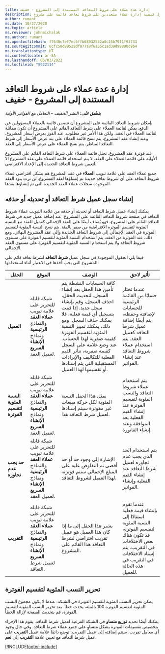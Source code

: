```yaml
---
title: إدارة عدة عملاء على شروط التعاقد المستندة إلى المشروع - خفيف
description: يوفر هذا المقال معلومات حول كيفية إدارة عملاء متعددين على شروط تعاقد قائمة على مشروع.
author: rumant
ms.date: 10/27/2020
ms.topic: article
ms.reviewer: johnmichalak
ms.author: rumant
ms.openlocfilehash: f7648c7ef7ec6ffb68932552a0c25b79f1f93733
ms.sourcegitcommit: 6cfc50d89528df977a8f6a55c1ad39d99800d9b4
ms.translationtype: HT
ms.contentlocale: ar-SA
ms.lasthandoff: 06/03/2022
ms.locfileid: "8922114"
---
```

# <a name="manage-multiple-customers-on-project-based-contract-lines---lite"></a>إدارة عدة عملاء على شروط التعاقد المستندة إلى المشروع - خفيف

_**ينطبق على:** النشر الخفيف – التعامل مع الفواتير الأولية_

بإمكان شروط التعاقد القائمة على المشروع أن تتضمن قائمة بالعملاء المسؤولين عن الدفع. يمكن لقائمة العملاء على شرط التعاقد القائم على المشروع أن تكون مماثلة لقائمة العملاء في العقد، ولكن هذا الأمر غير مطلوب. عند الفوز بعرض أسعار المشروع، وعند إنشاء عقد المشروع، يتم نسخ قائمة العملاء على بند عرض الأسعار إلى شرط التعاقد المناظر. يتم نسخ العملاء على عرض الأسعار إلى العقد.

عند فوترة عقد المشروع، تحتل قائمة العملاء على شرط التعاقد القائم على المشروع الأولية على قائمة العملاء على العقد. لا يتم استخدام قائمة العملاء على عقد المشروع الا لتعيين شروط التعاقد الجديدة إلى الإعداد الافتراضي.

جميع عملاء العقد على علامة تبويب **العملاء** في عقد المشروع هم بشكل افتراضي عملاء شروط التعاقد على أي شروط تعاقد جديدة تم إنشاؤها لعقد المشروع. لن ترث بنود العقد الموجودة سجلات عملاء العقد الجديدة التي تم إنشاؤها بعدها.

## <a name="create-update-or-delete-a-contract-line-customer-record"></a>إنشاء سجل عميل شرط التعاقد أو تحديثه أو حذفه

يمكنك إنشاء عميل شرط التعاقد أو تحديثه أو حذفه من علامة التبويب عملاء شروط التعاقد في صفحة شروط التعاقد القائمة على المشروع. عند إضافة عميل جديد في شرط التعاقد القائم على المشروع، فهو يُضاف أيضًا على العقد الإجمالي كعميل للعقد مع النسبة المئوية لتقسيم الفوترة‬ الافتراضية من صفر بالمئة. يتم نسخ النسبة المئوية لتقسيم الفوترة‬ في العقد الإجمالي إلى شروط التعاقد الجديدة وإلى عقد المشروع النهائي. ومع ذلك، عند الفوترة من العقد، يتم استخدام النسبة المئوية لتقسيم الفوترة‬ على مستوى شروط التعاقد ولا يتم استخدام النسبة المئوية لتقسيم الفوترة‬ على مستوى العقد الإجمالي.

فيما يلي الحقول الموجودة في سجل عميل **شرط التعاقد** لشرط تعاقد قائم على المشروع التي يجب أخذها في الاعتبار أثناء استخدامها:

| الحقل | الموقع | ‏‏الوصف | تأثير لاحق |
| --- | --- | --- | --- |
| **العميل** | شبكة قابله للتحرير على علامة تبويب **عملاء العقد** والنماذج **الرئيسية** ونماذج **الإنشاء السريع** لعميل العقد‏‎. | كافة الحسابات النشطة يتم تأمين هذا الحقل بعد إنشاء السجل. لتحديث الحقل، احذف السجل، وقم بإنشاء سجل جديد. إذا قمت بتسجيل أي قيمة فعلية، فلا يمكنك حذف السجل. ومع ذلك، يمكنك تمييز النسبة المئوية لتقسيم الفوترة‬ كقيمه صفرية لهذا الحساب. عند وضع علامة على السجل كقيمة صفرية، تتأثر القيم الفعلية للتكاليف والإيرادات المستقبلية التي يتم إسنادها أو تقسيمها لهذا العميل. | عندما تختار حسابًا من القائمة الرئيسية للحسابات لإضافته وحفظه، يتم أيضًا إضافة عميل شرط التعاقد كعميل العقد. يتم استخدام عملاء شروط التعاقد عند إنشاء الفواتير. |
| **النسبة المئوية لتقسيم الفوترة** | شبكة قابله للتحرير على علامة تبويب **عملاء العقد** والنماذج **الرئيسية** ونماذج **الإنشاء السريع** لعميل العقد‏‎. | يمثل هذا الحقل النسبة المئوية لكل حركة مبيعات غير مفوترة سيتم إسنادها لعميل شرط التعاقد هذا. | يتم استخدام عملاء شروط التعاقد والنسب المئوية لتقسيم الفوترة عند إنشاء القيم الفعلية بعد الموافقة وعند إنشاء الفاتورة. |
| **حد يجب عدم تجاوزه** | شبكة قابله للتحرير على علامة تبويب **عملاء العقد** والنماذج **الرئيسية** ونماذج **الإنشاء السريع** لعميل العقد‏‎. | الإشارة إلى وجود حد أو حد أقصى تم التفاوض عليه على المبلغ الإجمالي ستتم فوترته لهذا العميل لشروط التعاقد. | يتم استخدام الحد الذي يجب عدم تجاوزه لعميل شرط التعاقد عند إنشاء القيم الفعلية وإنشاء الفواتير. |
| **التقريب** | شبكة قابله للتحرير على علامة تبويب **عملاء العقد** والنماذج **الرئيسية** ونماذج **الإنشاء السريع** لعميل شرط التعاقد. | يشير هذا الحقل إلى ما إذا كان هذا العميل هو عميل تقريب افتراضي لشرط التعاقد هذا القائم على المشروع. | عندما تقوم بإنشاء قيمة فعلية استنادًا إلى النسبة المئوية لتقسيم الفوترة، قد تكون هناك بعض الاختلافات في التقريب. يتم إسناد الاختلافات في التقريب في هذه الحالة للعميل. |

## <a name="edit-billing-split-percentages"></a>تحرير النسب المئوية لتقسيم الفوترة

يمكن تحرير النسب المئوية لتقسيم الفوترة في الشبكة. عندما لا يكون مجموع النسب المئوية لتقسيم الفوترة 100 بالمئة، يحدث خطأ. بعد تحرير النسب المئوية لتقسيم الفوترة، قم بتحديث الصفحة لإزالة الخطأ.

يمكنك أيضًا تحديد **توزيع متساو** في الشبكة الفرعية لعميل شرط التعاقد. يقوم هذا الإجراء بتخصيص تقسيمات الفوترة بشكل متساوٍ على جميع عملاء شرط التعاقد. وفي حال وجود أي معامل تقريب، ستتم إضافته إلى عميل التقريب. توضع دائمًا علامة عميل **التقريب** على عميل شرط التعاقد مع تعيين علامة **التقريب** إلى **نعم**.


[!INCLUDE[footer-include](../../includes/footer-banner.md)]
